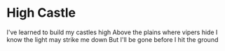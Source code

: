 # High Castle

I've learned to build my castles high
Above the plains where vipers hide
I know the light may strike me down
But I'll be gone before I hit the ground
